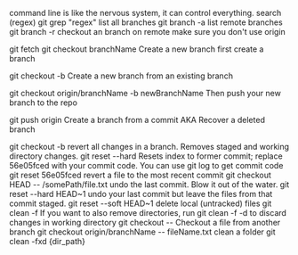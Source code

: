 command line is like the nervous system, it can control everything.
search (regex)
git grep "regex"
list all branches
git branch -a
list remote branches
git branch -r
checkout an branch on remote
make sure you don't use origin

git fetch
git checkout branchName
Create a new branch
first create a branch

git checkout -b <branchName>
Create a new branch from an existing branch

git checkout origin/branchName -b newBranchName
Then push your new branch to the repo

git push origin <branchName>
Create a branch from a commit
AKA Recover a deleted branch

git checkout -b <branch> <sha>
revert all changes in a branch. Removes staged and working directory changes.
git reset --hard
Resets index to former commit; replace 56e05fced with your commit code. You can use git log to get commit code
git reset 56e05fced
revert a file to the most recent commit
git checkout HEAD -- /somePath/file.txt
undo the last commit. Blow it out of the water.
git reset --hard HEAD~1
undo your last commit but leave the files from that commit staged.
git reset --soft HEAD~1
delete local (untracked) files
git clean -f
If you want to also remove directories, run
git clean -f -d
to discard changes in working directory
git checkout -- <file>
Checkout a file from another branch
git checkout origin/branchName  -- fileName.txt
clean a folder
git clean -fxd {dir_path}